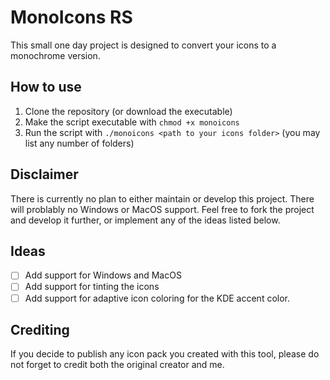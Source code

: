 # MonoIcons RS
This small one day project is designed to convert your icons to a monochrome version. 

## How to use
1. Clone the repository (or download the executable)
2. Make the script executable with `chmod +x monoicons`
3. Run the script with `./monoicons <path to your icons folder>` (you may list any number of folders)

## Disclaimer
There is currently no plan to either maintain or develop this project. There will problably no Windows or MacOS support. Feel free to fork the project and develop it further, or implement any of the ideas listed below. 

## Ideas
- [ ] Add support for Windows and MacOS
- [ ] Add support for tinting the icons
- [ ] Add support for adaptive icon coloring for the KDE accent color.

## Crediting
If you decide to publish any icon pack you created with this tool, please do not forget to credit both the original creator and me.

